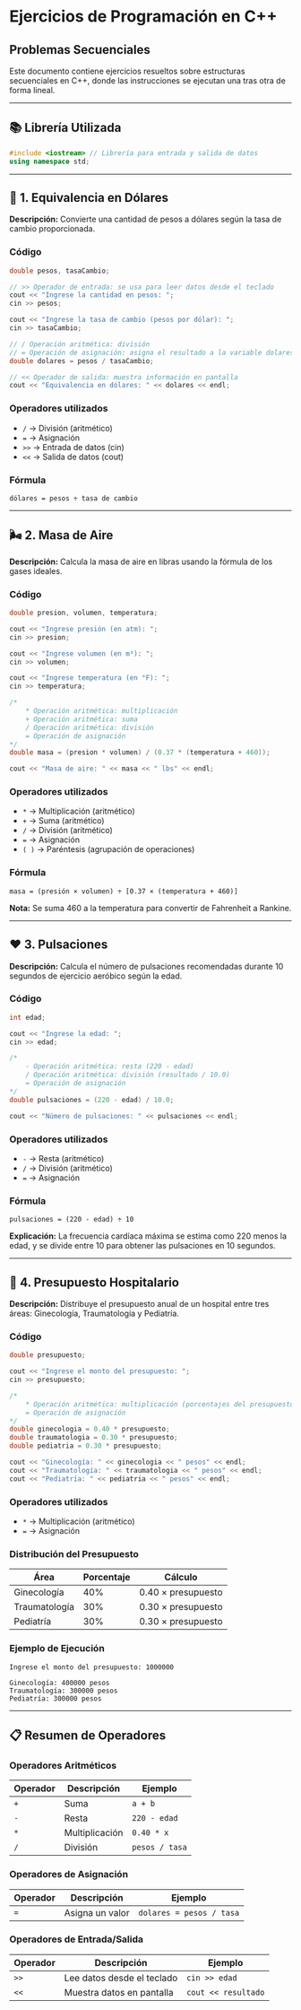 # Ejercicios de Programación en C++
## Problemas Secuenciales

Este documento contiene ejercicios resueltos sobre estructuras secuenciales en C++, donde las instrucciones se ejecutan una tras otra de forma lineal.

---

## 📚 Librería Utilizada

```cpp
#include <iostream> // Librería para entrada y salida de datos
using namespace std;
```

---

## 💱 1. Equivalencia en Dólares

**Descripción:** Convierte una cantidad de pesos a dólares según la tasa de cambio proporcionada.

### Código

```cpp
double pesos, tasaCambio;

// >> Operador de entrada: se usa para leer datos desde el teclado
cout << "Ingrese la cantidad en pesos: ";
cin >> pesos;

cout << "Ingrese la tasa de cambio (pesos por dólar): ";
cin >> tasaCambio;

// / Operación aritmética: división
// = Operación de asignación: asigna el resultado a la variable dolares
double dolares = pesos / tasaCambio;

// << Operador de salida: muestra información en pantalla
cout << "Equivalencia en dólares: " << dolares << endl;
```

### Operadores utilizados
- `/` → División (aritmético)
- `=` → Asignación
- `>>` → Entrada de datos (cin)
- `<<` → Salida de datos (cout)

### Fórmula
```
dólares = pesos ÷ tasa de cambio
```

---

## 🌬️ 2. Masa de Aire

**Descripción:** Calcula la masa de aire en libras usando la fórmula de los gases ideales.

### Código

```cpp
double presion, volumen, temperatura;

cout << "Ingrese presión (en atm): ";
cin >> presion;

cout << "Ingrese volumen (en m³): ";
cin >> volumen;

cout << "Ingrese temperatura (en °F): ";
cin >> temperatura;

/*  
    * Operación aritmética: multiplicación
    + Operación aritmética: suma
    / Operación aritmética: división
    = Operación de asignación
*/
double masa = (presion * volumen) / (0.37 * (temperatura + 460));

cout << "Masa de aire: " << masa << " lbs" << endl;
```

### Operadores utilizados
- `*` → Multiplicación (aritmético)
- `+` → Suma (aritmético)
- `/` → División (aritmético)
- `=` → Asignación
- `( )` → Paréntesis (agrupación de operaciones)

### Fórmula
```
masa = (presión × volumen) ÷ [0.37 × (temperatura + 460)]
```

**Nota:** Se suma 460 a la temperatura para convertir de Fahrenheit a Rankine.

---

## ❤️ 3. Pulsaciones

**Descripción:** Calcula el número de pulsaciones recomendadas durante 10 segundos de ejercicio aeróbico según la edad.

### Código

```cpp
int edad;

cout << "Ingrese la edad: ";
cin >> edad;

/*  
    - Operación aritmética: resta (220 - edad)
    / Operación aritmética: división (resultado / 10.0)
    = Operación de asignación
*/
double pulsaciones = (220 - edad) / 10.0;

cout << "Número de pulsaciones: " << pulsaciones << endl;
```

### Operadores utilizados
- `-` → Resta (aritmético)
- `/` → División (aritmético)
- `=` → Asignación

### Fórmula
```
pulsaciones = (220 - edad) ÷ 10
```

**Explicación:** La frecuencia cardíaca máxima se estima como 220 menos la edad, y se divide entre 10 para obtener las pulsaciones en 10 segundos.

---

## 🏥 4. Presupuesto Hospitalario

**Descripción:** Distribuye el presupuesto anual de un hospital entre tres áreas: Ginecología, Traumatología y Pediatría.

### Código

```cpp
double presupuesto;

cout << "Ingrese el monto del presupuesto: ";
cin >> presupuesto;

/*  
    * Operación aritmética: multiplicación (porcentajes del presupuesto)
    = Operación de asignación
*/
double ginecologia = 0.40 * presupuesto;
double traumatologia = 0.30 * presupuesto;
double pediatria = 0.30 * presupuesto;

cout << "Ginecología: " << ginecologia << " pesos" << endl;
cout << "Traumatología: " << traumatologia << " pesos" << endl;
cout << "Pediatría: " << pediatria << " pesos" << endl;
```

### Operadores utilizados
- `*` → Multiplicación (aritmético)
- `=` → Asignación

### Distribución del Presupuesto

| Área           | Porcentaje | Cálculo             |
|----------------|------------|---------------------|
| Ginecología    | 40%        | 0.40 × presupuesto  |
| Traumatología  | 30%        | 0.30 × presupuesto  |
| Pediatría      | 30%        | 0.30 × presupuesto  |

### Ejemplo de Ejecución

```
Ingrese el monto del presupuesto: 1000000

Ginecología: 400000 pesos
Traumatología: 300000 pesos
Pediatría: 300000 pesos
```

---

## 📋 Resumen de Operadores

### Operadores Aritméticos
| Operador | Descripción      | Ejemplo      |
|----------|------------------|--------------|
| `+`      | Suma             | `a + b`      |
| `-`      | Resta            | `220 - edad` |
| `*`      | Multiplicación   | `0.40 * x`   |
| `/`      | División         | `pesos / tasa` |

### Operadores de Asignación
| Operador | Descripción              | Ejemplo           |
|----------|--------------------------|-------------------|
| `=`      | Asigna un valor          | `dolares = pesos / tasa` |

### Operadores de Entrada/Salida
| Operador | Descripción                    | Ejemplo           |
|----------|--------------------------------|-------------------|
| `>>`     | Lee datos desde el teclado     | `cin >> edad`     |
| `<<`     | Muestra datos en pantalla      | `cout << resultado` |

